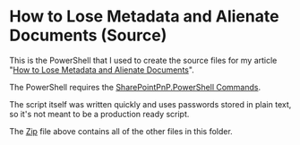 How to Lose Metadata and Alienate Documents (Source)
====================================================

This is the PowerShell that I used to create the source files for my article
"[How to Lose Metadata and Alienate
Documents](https://mikehatheway.com/2019/03/25/how-to-lose-metadata-and-alienate-documents/)".

The PowerShell requires the [SharePointPnP.PowerShell
Commands](https://github.com/SharePoint/PnP-PowerShell).

The script itself was written quickly and uses passwords stored in plain text,
so it's not meant to be a production ready script.

The [Zip](./ArticleSource.zip) file above contains all of the other files in this folder. 